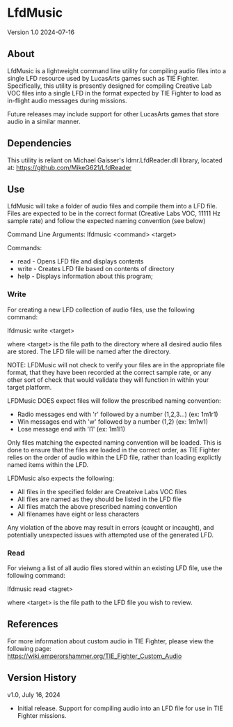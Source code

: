 # LfdMusic

Version 1.0
2024-07-16

## About

LfdMusic is a lightweight command line utility for compiling audio files into a single LFD resource used by LucasArts games such as TIE Fighter. Specifically, this utility is presently designed for compiling Creative Lab VOC files into a single LFD in the format expected by TIE Fighter to load as in-flight audio messages during missions.

Future releases may include support for other LucasArts games that store audio in a similar manner.

## Dependencies

This utility is reliant on Michael Gaisser's Idmr.LfdReader.dll library, located at: https://github.com/MikeG621/LfdReader

## Use

LfdMusic will take a folder of audio files and compile them into a LFD file. Files are expected to be in the correct format (Creative Labs VOC, 11111 Hz sample rate) and follow the expected naming convention (see below)

Command Line Arguments:
lfdmusic \<command\> \<target\>

Commands:
- read - Opens LFD file and displays contents
- write - Creates LFD file based on contents of directory
- help - Displays information about this program;

### Write
For creating a new LFD collection of audio files, use the following command:

lfdmusic write \<target\>

where \<target\> is the file path to the directory where all desired audio files are stored. The LFD file will be named after the directory.

NOTE:
LFDMusic will not check to verify your files are in the appropriate file format, that they have been recorded at the correct sample rate, or any other sort of check that would validate they will function in within your target platform.

LFDMusic DOES expect files will follow the prescribed naming convention:
- Radio messages end with 'r' followed by a number (1,2,3...) (ex: 1m1r1)
- Win messages end with 'w' followed by a number (1,2) (ex: 1m1w1)
- Lose message end with 'l1' (ex: 1m1l1)

Only files matching the expected naming convention will be loaded. This is done to ensure that the files are loaded in the correct order, as TIE Fighter relies on the order of audio within the LFD file, rather than loading explictly named items within the LFD.

LFDMusic also expects the following:
- All files in the specified folder are Createive Labs VOC files
- All files are named as they should be listed in the LFD file
- All files match the above prescribed naming convention
- All filenames have eight or less characters

Any violation of the above may result in errors (caught or incaught), and potentially unexpected issues with attempted use of the generated LFD.

### Read
For vieiwng a list of all audio files stored within an existing LFD file, use the following command:

lfdmusic read \<tagret\>

where \<target\> is the file path to the LFD file you wish to review.

## References

For more information about custom audio in TIE Fighter, please view the following page:
https://wiki.emperorshammer.org/TIE_Fighter_Custom_Audio

## Version History

v1.0, July 16, 2024
- Initial release. Support for compiling audio into an LFD file for use in TIE Fighter missions.




